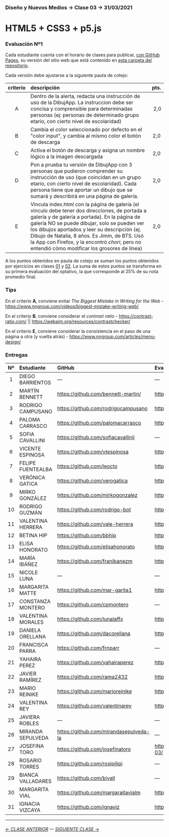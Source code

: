 ### Diseño y Nuevos Medios → Clase 03 → 31/03/2021

# HTML5 + CSS3 + p5.js

### Evaluación Nº1

Cada estudiante cuenta con el horario de clases para publicar, [con GitHub Pages](https://docs.github.com/es/free-pro-team@latest/github/working-with-github-pages/configuring-a-publishing-source-for-your-github-pages-site), su versión del sitio web que está contenido en [esta carpeta del repositorio](https://profesorfaco.github.io/dno037-2021/clase-03/).

Cada versión debe ajustarse a la siguiente pauta de cotejo:

| criterio | descripción             | pts. |
|:----:|:----------------------------|:----:|
| A	| Dentro de la alerta, redacta una instrucción de uso de la DibujApp. La instruccion debe ser concisa y comprensible para determinadas personas (ej: personas de determinado grupo etario, con cierto nivel de escolaridad)	| 2,0 |
| B	| Cambia el color seleccionado por defecto en el "color input", y cambia al mismo color el botón de descarga | 2,0 |
| C	| Activa el botón de descarga y asigna un nombre lógico a la imagen descargada	| 2,0 |
| D	| Pon a prueba tu versión de DibujApp con 3 personas que pudieron comprender su instrucción de uso (que coincidan en un grupo etario, con cierto nivel de escolaridad). Cada persona tiene que aportar un dibujo que se sumará y describirá en una página de galería.	| 2,0 |
| E	| Vincula index.html con la página de galería (el vinculo debe tener dos direcciones, de portada a galería y de galería a portada). En la página de galería NO se puede dibujar, solo se pueden ver los dibujos aportados y leer su descripción (ej. Dibujo de Natalia, 8 años. Es Jimin, de BTS. Usó la App con Firefox, y la encontró *chori*, pero no entendió cómo modificar los grosores de línea) |	2,0 |

A los puntos obtenidos en pauta de cotejo se suman los puntos obtenidos por ejercicios en clases [01](https://github.com/profesorfaco/dno037-2021/tree/main/clase-01) y [02](https://github.com/profesorfaco/dno037-2021/tree/main/clase-02). La suma de estos puntos se transforma en su primera evaluación del optativo, la que corresponde al 25% de su nota promedio final.

### Tips 

En el criterio **A**, conviene evitar *The Biggest Mistake in Writing for the Web* - https://www.nngroup.com/videos/biggest-mistake-writing-web/

En el criterio **B**, conviene considerar el *contrast ratio* - https://contrast-ratio.com/ || https://webaim.org/resources/contrastchecker/

En el criterio **E**, conviene considerar la consistencia en el paso de una página a otra (y vuelta atrás) - https://www.nngroup.com/articles/menu-design/


### Entregas

| Nº   | Estudiante      | GitHub    | Evaluación Nº1 |
|:----:|:----------------|:----------|:-------------------|
| 1    | DIEGO BARRIENTOS | — | — |
| 2    | MARTÍN BENNETT | https://github.com/bennett-martin/ | https://bennett-martin.github.io/dno-clase3-31-03/ |
| 3    | RODRIGO CAMPUSANO | https://github.com/rodrigocampusano | https://rodrigocampusano.github.io/DNM3/ |
| 4    | PALOMA CARRASCO | https://github.com/palomacarrasco | https://palomacarrasco.github.io/dno037-clase-3/ |
| 5    | SOFIA CAVALLINI | https://github.com/sofiacavallinii | — |
| 6    | VICENTE ESPINOSA | https://github.com/vtespinosa | https://vtespinosa.github.io/diseno/clase-03/ |
| 7    | FELIPE FUENTEALBA | https://github.com/leocto | https://leocto.github.io/Nuevos_Medios_3/ |
| 8    | VERÓNICA GATICA | https://github.com/verogatica | https://verogatica.github.io/clase-3-dno037/ |
| 9    | MIRKO GONZÁLEZ | https://github.com/mirkogonzalez | https://mirkogonzalez.github.io/Clase_3_DNO/ |
| 10   | RODRIGO GUZMÁN | https://github.com/rodrigo-bot | https://rodrigo-bot.github.io/dno037-clase03/ |
| 11   | VALENTINA HERRERA | https://github.com/vale-herrera | https://vale-herrera.github.io/dno037-clase-3/ |
| 12   | BETINA HIP | https://github.com/bbhip | https://bbhip.github.io/dno-nuevos-medios-03/ |
| 13   | ELISA HONORATO | https://github.com/elisahonorato | https://elisahonorato.github.io/clase03/ |
| 14   | MARÍA IBÁÑEZ | https://github.com/franibanezm | https://franibanezm.github.io/clase_03/ |
| 15   | NICOLE LUNA | — | — |
| 16   | MARGARITA MATTE | https://github.com/mar-garita1 | https://mar-garita1.github.io/clase-03/ |
| 17   | CONSTANZA MONTERO | https://github.com/cpmontero | — |
| 18   | VALENTINA MORALES | https://github.com/lunalaffx | https://lunalaffx.github.io/DNO037-clase3/ |
| 19   | DANIELA ORELLANA | https://github.com/dacorellana | https://dacorellana.github.io/dno-medios-clase-03/ |
| 20   | FRANCISCA PARRA | https://github.com/frnparr | — |
| 21   | YAHAIRA PEREZ | https://github.com/yahairaperez | https://yahairaperez.github.io/dibujapp-ev1/ |
| 22   | JAVIER RAMÍREZ | https://github.com/rama2432 | https://rama2432.github.io/DNO-clase3/ |
| 23   | MARIO REINIKE | https://github.com/marioreinike | https://marioreinike.github.io/dno037/clase-03/ |
| 24   | VALENTINA REY | https://github.com/valentinarey | https://valentinarey.github.io/clase3_e1/ |
| 25   | JAVIERA ROBLES | — | — |
| 26   | MIRANDA SEPULVEDA | https://github.com/mirandasepulveda-la | — |
| 27   | JOSEFINA TORO | https://github.com/josefinatoro | https://josefinatoro.github.io/dno_nuevos_medios_clase31-03/ |
| 28   | ROSARIO TORRES | https://github.com/rosipilipi | — |
| 29   | BIANCA VALLADARES | https://github.com/bivall | — |
| 30   | MARGARITA VIAL | https://github.com/margaraitavialm | https://margaraitavialm.github.io/dno037_clase03/ |
| 31   | IGNACIA VIZCAYA | https://github.com/ignaviz | https://ignaviz.github.io/dno037-Evaluacion-01/ |


- - - - - - - 

###### [← CLASE ANTERIOR](https://github.com/profesorfaco/dno037-2021/tree/main/clase-02) — [SIGUIENTE CLASE →](https://github.com/profesorfaco/dno037-2021/tree/main/clase-04)
